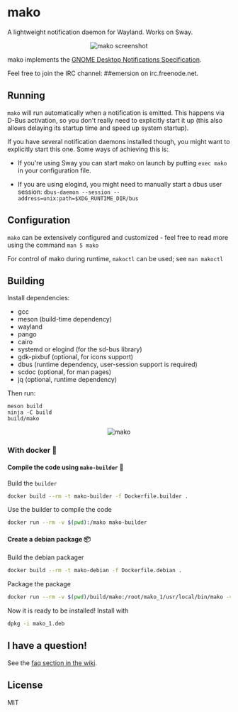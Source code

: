 # mako

A lightweight notification daemon for Wayland. Works on Sway.

<p align="center">
  <img src="https://sr.ht/meoc.png" alt="mako screenshot">
</p>

mako implements the [GNOME Desktop Notifications Specification][gnome-draft].

Feel free to join the IRC channel: ##emersion on irc.freenode.net.

## Running


`mako` will run automatically when a notification is emitted. This happens via
D-Bus activation, so you don't really need to explicitly start it up (this also
allows delaying its startup time and speed up system startup).

If you have several notification daemons installed though, you might want to
explicitly start this one. Some ways of achieving this is:

- If you're using Sway you can start mako on launch by putting `exec mako` in
  your configuration file.

- If you are using elogind, you might need to manually start a dbus user
  session: `dbus-daemon --session --address=unix:path=$XDG_RUNTIME_DIR/bus`

## Configuration

`mako` can be extensively configured and customized - feel free to read more
using the command `man 5 mako`

For control of mako during runtime, `makoctl` can be used; see `man makoctl`

## Building

Install dependencies:

* gcc
* meson (build-time dependency)
* wayland
* pango
* cairo
* systemd or elogind (for the sd-bus library)
* gdk-pixbuf (optional, for icons support)
* dbus (runtime dependency, user-session support is required)
* scdoc (optional, for man pages)
* jq (optional, runtime dependency)

Then run:

```shell
meson build
ninja -C build
build/mako
```

<p align="center">
  <img src="https://sr.ht/frOL.jpg" alt="mako">
</p>

### With docker 🐋

#### Compile the code using `mako-builder` 🚜

Build the `builder`

```sh
docker build --rm -t mako-builder -f Dockerfile.builder .
```

Use the builder to compile the code

```sh
docker run --rm -v $(pwd):/mako mako-builder
```

#### Create a debian package 📦

Build the debian packager

```sh
docker build --rm -t mako-debian -f Dockerfile.debian .
```

Package the package

```sh
docker run --rm -v $(pwd)/build/mako:/root/mako_1/usr/local/bin/mako -v $(pwd):/output mako-debian
```

Now it is ready to be installed! Install with

```sh
dpkg -i mako_1.deb
```

## I have a question!

See the [faq section in the wiki](https://github.com/emersion/mako/wiki/Frequently-asked-questions).

## License

MIT

[gnome-draft]: https://developer.gnome.org/notification-spec/
